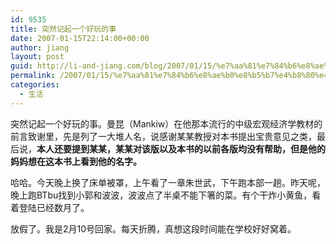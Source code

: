 ```yaml
---
id: 9535
title: 突然记起一个好玩的事
date: 2007-01-15T22:14:00+00:00
author: jiang
layout: post
guid: http://li-and-jiang.com/blog/2007/01/15/%e7%aa%81%e7%84%b6%e8%ae%b0%e8%b5%b7%e4%b8%80%e4%b8%aa%e5%a5%bd%e7%8e%a9%e7%9a%84%e4%ba%8b/
permalink: /2007/01/15/%e7%aa%81%e7%84%b6%e8%ae%b0%e8%b5%b7%e4%b8%80%e4%b8%aa%e5%a5%bd%e7%8e%a9%e7%9a%84%e4%ba%8b/
categories:
  - 生活
---
```

突然记起一个好玩的事。曼昆（Mankiw）在他那本流行的中级宏观经济学教材的前言致谢里，先是列了一大堆人名，说感谢某某教授对本书提出宝贵意见之类，最后说，**本人还要提到某某，某某对该版以及本书的以前各版均没有帮助，但是他的妈妈想在这本书上看到他的名字。** 

哈哈。今天晚上换了床单被罩，上午看了一章朱世武，下午跑本部一趟。昨天呢，晚上跑BTbu找到小郭和波波，波波点了半桌不能下箸的菜。有个干炸小黄鱼，看着登陆已经数月了。 

放假了。我是2月10号回家。每天折腾，真想这段时间能在学校好好窝着。